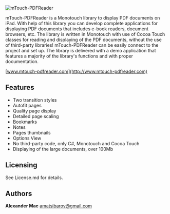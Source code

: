 ![mTouch-PDFReader](http://mTouch-PDFReader.com/images/header-logo.gif)

mTouch-PDFReader is a Monotouch library to display PDF documents on iPad. With help of this library you can develop complete applications for displaying PDF documents that includes e-book readers, document browsers, etc. The library is written in Monotouch with use of Cocoa Touch classes for reading and displaying of the PDF documents, without the use of third-party libraries! mTouch-PDFReader can be easily connect to the project and set up. The library is delivered with a demo application that features a majority of the library's functions and with proper documentation. 

[www.mtouch-pdfreader.com](http://www.mtouch-pdfreader.com)

## Features

* Two transition styles   
* Autofit pages
* Quality page display
* Detailed page scaling
* Bookmarks
* Notes
* Pages thumbnails
* Options View
* No third-party code, only C#, Monotouch and Cocoa Touch
* Displaying of the large documents, over 100Mb

## Licensing
See License.md for details.  

## Authors

**Alexander Mac** 
[amatsibarov@gmail.com](mailto:amatsibarov@gmail.com)

